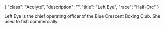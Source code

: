 {
    "class": "Acolyte",
    "description": "",
    "title": "Left Eye",
    "race": "Half-Orc"
}

Left Eye is the chief operating officer of the Blue Crescent Boxing Club. She used to fish commercially.